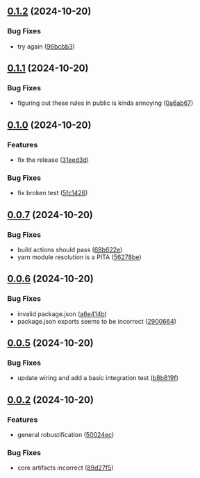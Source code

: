 ## [0.1.2](https://github.com/brekk/destined/compare/v0.1.1...v0.1.2) (2024-10-20)


### Bug Fixes

* try again ([96bcbb3](https://github.com/brekk/destined/commit/96bcbb30df04896026feed3b418230323a8e974d))

## [0.1.1](https://github.com/brekk/destined/compare/v0.1.0...v0.1.1) (2024-10-20)


### Bug Fixes

* figuring out these rules in public is kinda annoying ([0a6ab67](https://github.com/brekk/destined/commit/0a6ab67e203ddc6e056381f5b3c29e75ec021067))

## [0.1.0](https://github.com/brekk/destined/compare/v0.0.7...v0.1.0) (2024-10-20)


### Features

* fix the release ([31eed3d](https://github.com/brekk/destined/commit/31eed3d4477b1d962edd250f585ada2d864e97d9))


### Bug Fixes

* fix broken test ([5fc1426](https://github.com/brekk/destined/commit/5fc14267a3f08f711da688da6ed4ef818951bd4a))

## [0.0.7](https://github.com/brekk/destined/compare/v0.0.6...v0.0.7) (2024-10-20)


### Bug Fixes

* build actions should pass ([68b622e](https://github.com/brekk/destined/commit/68b622ec312b4feb5a0c646e7224cfd42e27e25f))
* yarn module resolution is a PITA ([56278be](https://github.com/brekk/destined/commit/56278be869d145869bb7b8698fb552845730f1c9))

## [0.0.6](https://github.com/brekk/destined/compare/v0.0.5...v0.0.6) (2024-10-20)


### Bug Fixes

* invalid package.json ([a6e414b](https://github.com/brekk/destined/commit/a6e414baa2a9e6e390743a49c552865e30a2d11c))
* package.json exports seems to be incorrect ([2900664](https://github.com/brekk/destined/commit/2900664e8c733c8f76f821ab8000ab254ae05b2b))

## [0.0.5](https://github.com/brekk/destined/compare/v0.0.2...v0.0.5) (2024-10-20)


### Bug Fixes

* update wiring and add a basic integration test ([b8b819f](https://github.com/brekk/destined/commit/b8b819f59a0145821e3f7195c02e48010cd9bb79))

## [0.0.2](https://github.com/brekk/destined/compare/v0.0.1...v0.0.2) (2024-10-20)


### Features

* general robustification ([50024ec](https://github.com/brekk/destined/commit/50024ec9fd6871b18601c8933df2f08be3094317))


### Bug Fixes

* core artifacts incorrect ([89d27f5](https://github.com/brekk/destined/commit/89d27f506cdab0dea12e7758bfb0a8b580ffc5ff))

